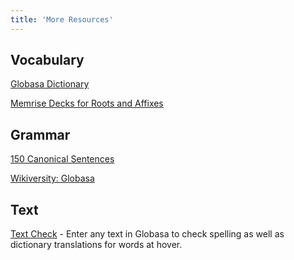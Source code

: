 ```yaml
---
title: 'More Resources'
---
```


## Vocabulary

[Globasa Dictionary](./05.dict.default.eng.md)

[Memrise Decks for Roots and Affixes](https://app.memrise.com/course/6118879/globasa-affixes-and-roots/)

## Grammar

[150 Canonical Sentences](https://www.reddit.com/r/Globasa/comments/rhdozj/150_canonical_sentences/)

[Wikiversity: Globasa](https://en.wikiversity.org/wiki/Globasa)

## Text

[Text Check](https://conlang-checker.vercel.app/) - Enter any text in Globasa to check spelling as well as dictionary translations for words at hover. 